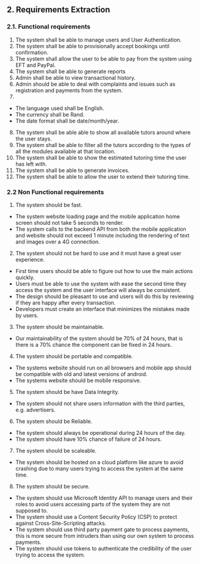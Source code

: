 ## 2. Requirements Extraction

### 2.1. Functional requirements

1. The system shall be able to manage users and User Authentication.
2. The system shall be able to provisionally accept bookings until confirmation.
3. The system shall allow the user to be able to pay from the system using EFT and PayPal.
4. The system shall be able to generate reports
5. Admin shall be able to view transactional history.
6. Admin should be able to deal with complaints and issues such as registration and payments from the system.
7. 
- The language used shall be English.
- The currency shall be Rand.
- The date format shall be date/month/year.

8. The system shall be able able to show all available tutors around where the user stays.
9. The system shall be able to filter all the tutors according to the types of all the modules available at that location.
10. The system shall be able to show the estimated tutoring time the user has left with.
11. The system shall be able to generate invoices.
12. The system shall be able to allow the user to extend their tutoring time.

### 2.2 Non Functional requirements

1. The system should be fast.

- The system website loading page and the mobile application home screen should not take 5 seconds to render.
- The system calls to the backend API from both the mobile application and website should not exceed 1 minute including the rendering of text and images over a 4G connection.

2. The system should not be hard to use and it must have a great user experience.

- First time users should be able to figure out how to use the main actions quickly.
- Users must be able to use the system with ease the second time they access the system and the user interface will always be consistent.
- The design should be pleasant to use and users will do this by reviewing if they are happy after every transaction.
- Developers must create an interface that minimizes the mistakes made by users.

3. The system should be maintainable.

- Our maintainability of the system should be 70% of 24 hours, that is there is a 70% chance the component can be fixed in 24 hours.

4. The system should be portable and compatible.

- The systems website should run on all browsers and mobile app should be compatible with old and latest versions of android.
- The systems website should be mobile responsive.

5. The system should be have Data Integrity.

- The system should not share users information with the third parties, e.g. advertisers.

6. The system should be Reliable.

- The system should always be operational during 24 hours of the day.
- The system should have 10% chance of failure of 24 hours.

7. The system should be scaleable.

- The system should be hosted on a cloud platform like azure to avoid crashing due to many users trying to access the system at the same time.

8. The system should be secure.

- The system should use Microsoft Identity API to manage users and their roles to avoid users accessing parts of the system they are not supposed to.
- The system should use a Content Security Policy (CSP) to protect against Cross-Site-Scripting attacks.
- The system should use third party payment gate to process payments, this is more secure from intruders than using our own system to process payments.
- The system should use tokens to authenticate the credibility of the user trying to access the system.